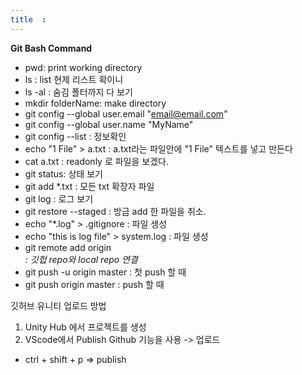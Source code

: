 ```yaml
---
title  : 
---
```

**Git Bash Command**
- pwd: print working directory
- ls : list 현제 리스트 확이니
- ls -al : 숨김 폴터까지 다 보기
- mkdir folderName: make directory
- git config --global user.email "email@email.com"
- git config --global user.name "MyName"
- git config --list : 정보확인
- echo "1 File" > a.txt : a.txt라는 파일안에 "1 File" 텍스트를 넣고 만든다
- cat a.txt : readonly 로 파일을 보겠다.
- git status: 상태 보기
- git add *.txt : 모든 txt 확장자 파일
- git log : 로그 보기
- git restore --staged <fileName> : 방금 add 한 파일을 취소.
- echo "*.log" > .gitignore : 파일 생성
- echo "this is log file" > system.log : 파일 생성
- git remote add origin <address> : 깃헙 repo와 local repo 연결
- git push -u origin master : 첫 push 할 때
- git push origin master :  push 할 때



깃허브 유니티 업로드 방법

1. Unity Hub 에서 프로젝트를 생성
2. VScode에서 Publish Github 기능을 사용 -> 업로드
- ctrl + shift + p => publish
